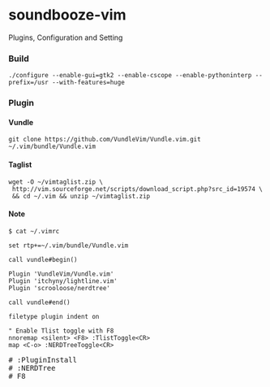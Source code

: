 # soundbooze-vim
Plugins, Configuration and Setting

### Build

```
./configure --enable-gui=gtk2 --enable-cscope --enable-pythoninterp --prefix=/usr --with-features=huge 
```

### Plugin

#### Vundle

```
git clone https://github.com/VundleVim/Vundle.vim.git ~/.vim/bundle/Vundle.vim
```

#### Taglist

```
wget -O ~/vimtaglist.zip \
 http://vim.sourceforge.net/scripts/download_script.php?src_id=19574 \
 && cd ~/.vim && unzip ~/vimtaglist.zip
```

#### Note

```
$ cat ~/.vimrc

set rtp+=~/.vim/bundle/Vundle.vim

call vundle#begin()

Plugin 'VundleVim/Vundle.vim'
Plugin 'itchyny/lightline.vim'
Plugin 'scrooloose/nerdtree'

call vundle#end()

filetype plugin indent on

" Enable Tlist toggle with F8
nnoremap <silent> <F8> :TlistToggle<CR>
map <C-o> :NERDTreeToggle<CR>
```

<pre>
# :PluginInstall
# :NERDTree
# F8
</pre>
